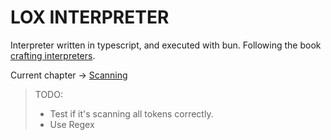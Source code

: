 # LOX INTERPRETER

Interpreter written in typescript, and executed with bun.
Following the book [crafting interpreters](https://craftinginterpreters.com).

Current chapter -> [Scanning](https://craftinginterpreters.com/scanning.html)

> TODO:
> - Test if it's scanning all tokens correctly.
> - Use Regex

